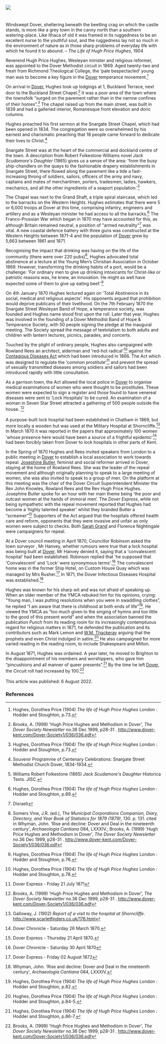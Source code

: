 <a href="https://www.kent-maps.online"><img src="https://www.kent-maps.online/juncture/ve-button.png"></a>

<param ve-config title="Hugh Price Hughes (1847 – 1902)" author="Sue Boulden and Michelle Crowther" layout="vtl" 
banner="https://raw.githubusercontent.com/kent-map/images/main/banners/19c.jpg">

<param ve-entity eid="Q179224" aliases="Dover">
<param ve-entity eid="Q4983275" aliases="Buckland">
<param ve-entity eid="Q26550125" aliases="Snargate Street">
<param ve-entity eid="Q26656370" aliases="Grand Shaft">

#

Windswept Dover, sheltering beneath the beetling crag on which the castle stands, is more like a grey town in the canny north than a southern watering-place. Like Ithaca of old it was framed in its ruggedness to be an excellent nurse to the youthful soul, and the ruggedness lay not so much in the environment of nature as in those sharp problems of everyday life with which he found it to abound. – _The Life of Hugh Price Hughes_, 1904
<param ve-image url="https://stor.artstor.org/stor/1cb66dda-70f7-465c-8a67-b61a92931e9b" label="Dover Castle" attribution="By kind permission of Marrin Books">
<param ve-map center="Q179224" zoom="15">

Reverend Hugh Price Hughes, Wesleyan minister and religious reformer, was appointed to the Dover Methodist circuit in 1869. Aged twenty-two and fresh from Richmond Theological College, the ‘pale bespectacled’ young man  was to become a key figure in the [Dover](/19c/19c-dover) temperance movement.[^ref1]
<param ve-image url="https://upload.wikimedia.org/wikipedia/commons/b/b4/Hugh_Price_Hughes3.jpg" label="Hugh Price Hughes" attribution="Unknown author, Public domain, via Wikimedia Commons">

On arrival in [Dover](/19c/19c-dover), Hughes took up lodgings at 1, Buckland Terrace, next door to the Buckland Street Chapel.[^ref2] It was a poor area of the town where the townsfolk “surged on the pavement rather than in the narrow confines of their homes”.[^ref3] The chapel raised up from the main street, was built in 1839 and had a galleried interior, Romanesque front elevation and doric columns. 
<param ve-image url="https://stor.artstor.org/stor/806a5042-aa22-4c78-a1dc-f70ad0798ec2" label="Buckland Chapel" attribution="Martin Crowther">
<param ve-map center="Q4983275" zoom="15">

Hughes preached his first sermon at the Snargate Street Chapel, which had been opened in 1834. The congregation were so overwhelmed by his earnest and charismatic preaching that 18 people came forward to dedicate their lives to Christ.[^ref4] 
<param ve-image url="https://stor.artstor.org/stor/f3afaf5c-646f-47c9-8c92-4ce0e72c8170" label="Snargate Street Chapel" attribution="Souvenir Programme of Centenary Celebrations">

Snargate Street was at the heart of the commercial and dockland centre of the town. A description from Robert Folkestone Williams novel _Jack Scudamore's Daughter_ (1865)  gives us a sense of the area: 'from the busy ship-chandlers on the quays to the fashionable drapery establishments in Snargate Street, there flowed along the pavement like a tide a fast-increasing throng of soldiers, sailors, officers of the army and navy, captains and mates of merchantmen, porters, tradesmen, ladies, hawkers, mechanics, and all the other ingredients of a seaport population.'[^ref5] 
<param ve-image url="https://stor.artstor.org/stor/1f7f1801-76e2-4b52-8fa1-996e0d735573" label="Snargate Street c. 1830s" attribution="Drawn by G. Shepherd">
<param ve-map center="Q26550125" zoom="15">

The Chapel was next to the Grand Shaft, a triple spiral staircase, which led to the barracks on the Western Heights. Hughes estimates that there were 5 or 6,000 troops at Dover at this time, comprising infantry, engineers and artillery and as a Wesleyan minister he had access to all the barracks.[^ref6] The Franco-Prussian War which began in 1870 may have accounted for this, as although Britain remained neutral, a position of "armed neutrality"[^ref7] was vital. A new coastal defence battery with three guns was constructed at the Western Heights between 1871-4 and the population of [Dover](/19c/19c-dover) grew by 5,663 between 1861 and 1871. 
<param ve-image url="https://stor.artstor.org/stor/50147d2d-d96b-4f66-96e0-27378459552c" label="Grand Shaft Barracks and Granville Dock" attribution="Invicta Album of Dover and District">
<param ve-map center="Q26656370" zoom="15">
 
Recognising the impact that drinking was having on the life of the community (there were over 220 pubs)[^ref8], Hughes advocated total abstinence at a lecture at the Young Men’s Christian Association in October 1869.  However, transforming the drinking habits of a port, would be a challenge: 'For ordinary men to give up drinking intoxicants for Christ-like or patriotic reasons was, he knew, an innovation. He might as well have expected some of them to give up eating beef.'[^ref9] 
<param ve-image url="https://upload.wikimedia.org/wikipedia/commons/f/ff/A_drunken_man_surrounded_by_women_in_a_dingy_alehouse._Litho_Wellcome_V0019393.jpg" label="A drunken man surrounded by women in a dingy alehouse" attribution="Wellcome Institute, c. 1840, after T. Wilson, via Wikimedia Commons" license="CC BY 4.0">

On 4th January 1870 Hughes lectured again on 'Total Abstinence in its social, medical and religious aspects'. His opponents argued that prohibition would deprive publicans of their livelihood.  On the 7th February 1870 the Snargate Street Wesleyan Band of Hope, a temperance society, was founded and Hughes name stood first upon the roll. Later that year, Hughes was involved in the founding of a Dover Methodist Band of Hope & Temperance Society, with 50 people signing the pledge at the inaugural meeting. The Society spread the message of teetotalism to both adults and children with lantern lectures, picnics, parades, and concerts.  
<param ve-image url="https://stor.artstor.org/stor/2a4299f6-d952-4311-8ca5-503daf1d0667" label="Poster of the Snargate Street Wesleyan Band of Hope, 1874" attribution="Dover Wesleyan Methodist Scrapbook">
 
Touched by the plight of ordinary people, Hughes also campaigned with Rowland Rees an architect, alderman and 'red-hot radical'[^ref10] against the [Contagious Diseases Act](/19c/19c-contagious-diseases) which had been introduced in 1866. The Act which was designed to regulate the 'common prostitute'[^ref11]  and prevent the spread of sexually transmitted diseases among soldiers and sailors had been introduced rapidly with little consultation.  
<param ve-image url="https://upload.wikimedia.org/wikipedia/commons/6/6e/James_Webb_Anlandende_Fischerboote_im_Hafen_von_Dover_1867.jpg" label="Fishing boat in Dover Habour, 1867" attribution="James Webb, Public domain, via Wikimedia Commons">

As a garrison town, the Act allowed the local police in [Dover](/19c/19c-dover) to organise medical examinations of women who were thought to be prostitutes. These women were expected to sign a register and those found to have venereal diseases were sent to ‘Lock Hospitals’ to be cured. An examination of a woman in Seven Star Street attracted a gathering of 500 people outside the house. [^ref12]
<br><br>
A purpose-built lock hospital had been established in Chatham in 1869, but more locally a wooden hut was used at the Military Hospital at Shorncliffe.[^ref13]  In March 1870 it was reported in the papers that approximately 100 women 'whose presence here would have been a source of a frightful epidemic'[^ref14] had been forcibly taken from Dover to lock hospitals in other parts of Kent. 
<param ve-image url="https://upload.wikimedia.org/wikipedia/commons/2/20/The_Great_Social_Evil%2C_Punch_1857.jpg" label="The Great Social Evil, Punch, 1857" attribution="John Leech, Public domain, via Wikimedia Commons">

In the Spring of 1870 Hughes and Rees invited speakers from London to a public meeting in [Dover](/19c/19c-dover) to establish a local association to work towards repeal. [Josephine Butler](/19c/19c-butler-biography), feminist and social reformer arrived in Dover, staying at the home of Rowland Rees. She was the leader of the repeal movement and although originally planning to speak to a large meeting of women, she was also invited to speak to a group of men. On the platform at this meeting was the chair of the Dover Circuit Superintendent Minister the Rev John Knowles, Rowland Rees and the Rev Hugh Price Hughes. Josephine Butler spoke for an hour with her main theme being ‘the poor and outcast women at the hands of immoral men’. The _Dover Express_, while not being sympathetic with the repeal movement reported that Hughes had become a ‘highly talented speaker’ whilst they branded Butler a “screamer”[^ref15]  Supporters of the Act argued that the hospitals offered health care and reform, opponents that they were invasive and unfair as only women were subject to checks. Both [Sarah Grand](/19c/19c-grand-biography) and Florence Nightingale were campaigners for repeal.
<param ve-image url="https://upload.wikimedia.org/wikipedia/commons/b/bf/Josephine_Butler_%2826576753145%29.jpg" label="Josephine Butler" attribution="LSE Library, No restrictions, via Wikimedia Commons">

At a Dover council meeting in April 1870, Councillor Robinson asked the town surveyor , Mr Hanvey, whether rumours were true that a lock hospital was being built at [Dover](/19c/19c-dover). Mr Hanvey denied it, saying that a 'convalescent hospital' had been established. Robinson replied that 'he supposed that 'Convalescent' and 'Lock' were synonymous terms'.[^ref16] The convalescent home was in the former Ship Hotel, on Custom House Quay which was managed by Mrs Rusher.[^ref17] In 1871, the Dover Infectious Diseases Hospital was established.[^ref18]
<param ve-image url="https://stor.artstor.org/stor/3f578cef-f942-4995-8fb2-d38024a29221" label="Council Chambers, Dover" attribution="Kent Maps Online">

Hughes was known for his sharp wit and was not afraid of speaking up. When an older member of the YMCA rebuked him for his opinions, crying: “Young man, I was putting resolutions when you were in swaddling clothes”, he replied “I am aware that there is childhood at both ends of life"[^ref19]. He viewed the YMCA as “too much given to the singing of hymns and too little to the good of this present world” and when the association banned the publication _Punch_ from its reading room for its increasingly contemptuous regard for religious matters in 1871, he defended the publication and its contributors such as Mark Lemon and [W.M. Thackeray](/19c/19c-thackeray) arguing that the prophets and even Christ indulged in satire.[^ref20] He also campaigned for more varied reading in the reading room, to include Shakespeare and Milton. 
<param ve-image url="https://upload.wikimedia.org/wikipedia/commons/d/d7/PunchOnTheLambethConf1867.jpg" label="Punch Magazine, The Lambeth Conference, 1867" attribution="Public domain, via Wikimedia Commons">

In August 1871, Hughes was ordained. A year later, he moved to Brighton to the disappointment of his members and worshippers, who gave him “pincushions and all manner of queer presents”.[^ref21] By the time he left [Dover](/19c/19c-dover), the Circuit roll had increased by 100.[^ref22]
<br><br>
This article was published: 6 August 2022.
<param ve-image url="https://stor.artstor.org/stor/912348f7-294e-40f1-a5d8-f6510448e2b8" label="Hymns to be sung at the farewell service of Hugh Price Hughes" attribution="Dover Wesleyan Methodist Scrapbook">


### References

[^ref1]: Hughes, Dorothea Price (1904) _The life of Hugh Price Hughes_ London : Hodder and Stoughton, p.73.
[^ref2]: Brooks, A. (1999) 'Hugh Price Hughes and Methodism in Dover', _The Dover Society Newsletter_ no.36 Dec 1999, p28-31 . http://www.dover-kent.com/Dover-Society1/036/036.pdf
[^ref3]: Hughes, Dorothea Price (1904) _The life of Hugh Price Hughes_ London : Hodder and Stoughton, p.73.
[^ref4]: Souvenir Programme of Centenary Celebrations: Snargate Street Methodist Church Dover, 1834-1934.
[^ref5]: Williams Robert Folkestone (1865) _Jack Scudamore's Daughter_ Historica Texts. JISC.
[^ref6]: Hughes, Dorothea Price (1904) _The life of Hugh Price Hughes_ London : Hodder and Stoughton, p.89.
[^ref7]: Disraeli
[^ref8]: Somers Vine, J.R.  (ed.), _The Municipal Corporations Companion, Diary, Directory, and Year Book of Statistics for 1879 (1879)_, 130. p. 131. cited in Whyman, John. 'Rise and decline: Dover and Deal in the nineteenth century', _Archaeologia Cantiana_ 084, LXXXIV.; Brooks, A. (1999) 'Hugh Price Hughes and Methodism in Dover', _The Dover Society Newsletter_ no.36 Dec 1999, p28-31 . http://www.dover-kent.com/Dover-Society1/036/036.pdf
[^ref9]: Hughes, Dorothea Price (1904) _The life of Hugh Price Hughes_ London : Hodder and Stoughton, p.76.
[^ref10]: Hughes, Dorothea Price (1904) _The life of Hugh Price Hughes_ London : Hodder and Stoughton, p.78. 
[^ref11]: Dover Express - Friday 21 July 1871
[^ref12]: Brooks, A. (1999) 'Hugh Price Hughes and Methodism in Dover', _The Dover Society Newsletter_ no.36 Dec 1999, p28-31 . http://www.dover-kent.com/Dover-Society1/036/036.pdf
[^ref13]: Galloway, J. (1902) _Report of a visit to the hospital at Shorncliffe_. http://www.scarletfinders.co.uk/176.html 
[^ref14]: Dover Chronicle - Saturday 26 March 1870.
[^ref15]: Dover Express - Thursday 21 April 1870.
[^ref16]: Dover Chronicle - Saturday 30 April 1870
[^ref17]: Dover Express - Friday 02 August 1872
[^ref18]: Whyman, John. 'Rise and decline: Dover and Deal in the nineteenth century', _Archaeologia Cantiana_ 084, LXXXIV.
[^ref19]: Hughes, Dorothea Price (1904) _The life of Hugh Price Hughes_ London : Hodder and Stoughton, p.82.
[^ref20]: Hughes, Dorothea Price (1904) _The life of Hugh Price Hughes_ London : Hodder and Stoughton, p.84-5.
[^ref21]: Hughes, Dorothea Price (1904) _The life of Hugh Price Hughes_ London : Hodder and Stoughton, p.86-7.
[^ref22]: Brooks, A. (1999) 'Hugh Price Hughes and Methodism in Dover', _The Dover Society Newsletter_ no.36 Dec 1999, p28-31 . http://www.dover-kent.com/Dover-Society1/036/036.pdf


